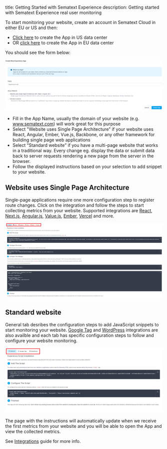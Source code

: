 title: Getting Started with Sematext Experience
description: Getting started with Sematext Experience real user monitoring

To start monitoring your website, create an account in Sematext Cloud in either EU or US and then:

 * [Click here](https://apps.sematext.com/ui/rum-create/app/rum) to create the App in US data center
 * OR [click here](https://apps.eu.sematext.com/ui/rum-create/app/rum) to create the App in EU data center

You should see the form below:

![Create a new Experience App](../images/experience/create-app.png)


 * Fill in the App Name, usually the domain of your website (e.g. www.sematext.com) will work great for this purpose
 * Select "Website uses Single Page Architecture" if your website uses React, Angular, Ember, Vue.js, Backbone, or any other framework for building single page web applications
 * Select “Standard website” if you have a multi-page website that works in a traditional way. Every change eg. display the data or submit data back to server requests rendering a new page from the server in the browser.
 * Follow the displayed instructions based on your selection to add snippet to your website.

## Website uses Single Page Architecture

Single-page applications require one more configuration step to register route changes. Click on the integration and follow the steps to start collecting metrics from your website.
Supported integrations are [React](https://sematext.com/docs/experience/integrations/#react), [Next.js](https://sematext.com/docs/experience/integrations/#nextjs), [Angular.js](https://sematext.com/docs/experience/integrations/#angular), [Value.js](https://sematext.com/docs/experience/integrations/#vuejs), [Ember](https://sematext.com/docs/experience/integrations/#ember), [Vercel](https://sematext.com/docs/experience/integrations/#vercel) and more.
 
![Single Page Instructions](../images/experience/single-page-instructions.png)

## Standard website

General tab desribes the configuration steps to add JavaScript snippets to start monitoring your website. [Google Tag](https://sematext.com/docs/experience/integrations/#google-tag-manager) and [WordPress](https://sematext.com/docs/experience/integrations/#wordpress) integrations are also availble and each tab has specific configuration steps to follow and configure your website monitoring.
 
![Standard Website Instructions](../images/experience/standard-website-instructions.png)

The page with the instructions will automatically update when we receive the first metrics from your website and you will be able to open the App and view the collected metrics.

See [Integrations](https://sematext.com/docs/experience/integrations/) guide for more info.
